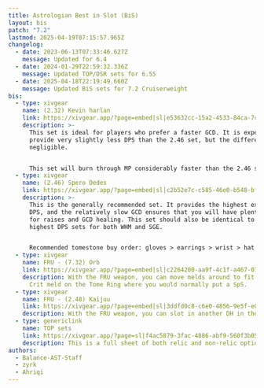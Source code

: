 ```yaml
---
title: Astrologian Best in Slot (BiS)
layout: bis
patch: "7.2"
lastmod: 2025-04-19T07:15:57.965Z
changelog:
  - date: 2023-06-13T07:33:46.627Z
    message: Updated for 6.4
  - date: 2024-01-29T22:59:32.336Z
    message: Updated TOP/DSR sets for 6.55
  - date: 2025-04-18T22:19:49.660Z
    message: Updated BiS sets for 7.2 Cruiserweight
bis:
  - type: xivgear
    name: (2.32) Kevin harlan
    link: https://xivgear.app/?page=embed|sl|e53632cc-15a2-4533-84ca-7c8517fd457c
    description: >-
      This set is ideal for players who prefer a faster GCD. It is expected to
      provide very slightly less DPS than the 2.46 set, but the difference is
      negligible.


      This set will burn through MP considerably faster than the 2.46 set, so it may not be ideal if you expect to cast multiple raises or do a lot of GCD healing.
  - type: xivgear
    name: (2.46) Spero Dedes
    link: https://xivgear.app/?page=embed|sl|c2b52e7c-c585-46e0-b548-bf488c6c19fd
    description: >-
      This is the generally recommended set. It provides the highest expected
      DPS, and the relatively slow GCD ensures that you will have plenty of MP
      for raises and GCD healing. This set should also be identical to the
      highest DPS sets for both WHM and SGE.


      Recommended tomestone buy order: gloves > earrings > wrist > hat > pants > ring
  - type: xivgear
    name: FRU - (7.32) Orb
    link: https://xivgear.app/?page=embed|sl|c2264200-aa9f-4c1f-a467-07dbb25d290b
    description: With the FRU weapon, you can move melds around to fit in an extra
      Crit meld on the Tome Ring where you would normally put a SpS.
  - type: xivgear
    name: FRU - (2.48) Kaijuu
    link: https://xivgear.app/?page=embed|sl|3ddfd0c8-c6e0-4856-9e5f-e064687fc88a
    description: With the FRU weapon, you can slot in another DH in the weapon.
  - type: genericlink
    name: TOP sets
    link: https://xivgear.app/?page=sl|f4ac5879-3fac-4886-abf9-560f3b05b5e3
    description: This is a full sheet of both relic and non-relic options for TOP
authors:
  - Balance-AST-Staff
  - zyrk
  - Ahriqi
---
```

